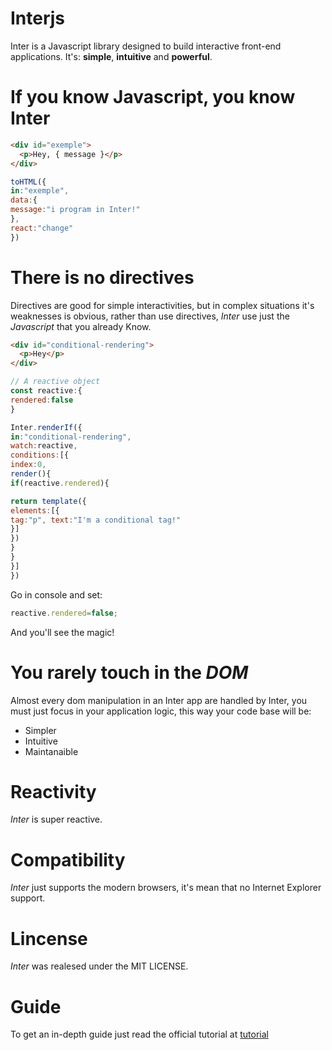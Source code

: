 # Interjs
Inter is a Javascript library designed to build interactive front-end applications.
It's: **simple**, **intuitive** and **powerful**.

# If you know Javascript, you know Inter

````html 
<div id="exemple">
  <p>Hey, { message }</p>
</div> 

````

```javascript
toHTML({
in:"exemple",
data:{
message:"i program in Inter!"
},
react:"change"
})
```

# There is no directives

Directives are good for simple interactivities, but in complex situations
it's weaknesses is obvious, rather than use directives,  *Inter* use just the *Javascript*
that you already Know.

```html
<div id="conditional-rendering">
  <p>Hey</p>
</div>
```
```javascript
// A reactive object
const reactive:{
rendered:false
}

Inter.renderIf({
in:"conditional-rendering",
watch:reactive,
conditions:[{
index:0,
render(){
if(reactive.rendered){

return template({
elements:[{
tag:"p", text:"I'm a conditional tag!"
}]
})
}
}
}]
})
```
Go in console and set:

```javascript
reactive.rendered=false;
```

And you'll see the magic!

# You rarely touch in the *DOM*

Almost every dom manipulation in an Inter app are handled by Inter, you  must just focus in your application logic, this way your code base will be:

* Simpler
* Intuitive
* Maintanaible

# Reactivity

*Inter* is super reactive.

# Compatibility

*Inter* just supports the modern browsers, it's mean that no Internet Explorer support.

# Lincense

*Inter* was realesed under the MIT LICENSE.

# Guide

To get an in-depth guide just read the official tutorial at [tutorial](http://interjs.epizy.com/v1/tutorial/instalacao)

